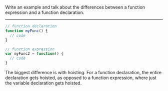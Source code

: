 Write an example and talk about the differences between a function expression and a function declaration.

---


```js
// function declaration
function myFunc() {
  // code
}

// function expression
var myFunc2 = function() {
  // code
}
```

The biggest difference is with hoisting. For a function declaration, the entire declaration gets hoisted, as opposed to a function expression, where just the variable declaration gets hoisted.